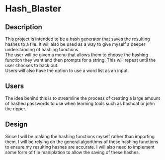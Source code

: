 # Hash_Blaster

## Description
This project is intended to be a hash generator that saves the resulting hashes to a file. It will also be used as a way to give myself a deeper understanding of hashing functions.  
The user will be given a menu that allows them to choose the hashing function they want and then prompts for a string. This will repeat until the user chooses to back out.  
Users will also have the option to use a word list as an input.

## Users 
The idea behind this is to streamline the process of creating a large amount of hashed passwords to use when learning tools such as hashcat or john the ripper.  

## Design
Since I will be making the hashing functions myself rather than importing them, I will be relying on the general algorithms of these hashing functions to ensure my resulting hashes are accurate. I will also need to implement some form of file maniplation to allow the saving of these hashes. 